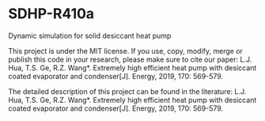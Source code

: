 # SDHP-R410a
Dynamic simulation for solid desiccant heat pump

This project is under the MIT license. If you use, copy, modify, merge or publish this code in your research, please make sure to cite our paper: L.J. Hua, T.S. Ge, R.Z. Wang*. Extremely high efficient heat pump with desiccant coated evaporator and condenser[J]. Energy, 2019, 170: 569-579.

The detailed description of this project can be found in the literature: L.J. Hua, T.S. Ge, R.Z. Wang*. Extremely high efficient heat pump with desiccant coated evaporator and condenser[J]. Energy, 2019, 170: 569-579.
